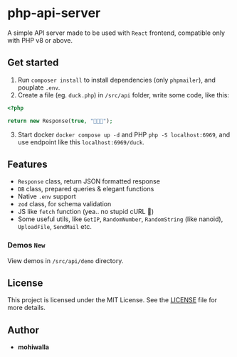# php-api-server

A simple API server made to be used with `React` frontend, compatible only with PHP v8 or above.

## Get started

1. Run `composer install` to install dependencies (only `phpmailer`), and pouplate `.env`.
2. Create a file (eg. `duck.php`) in `/src/api` folder, write some code, like this:

```PHP
<?php

return new Response(true, "🦆🦆🦆");

```

3. Start docker `docker compose up -d` and PHP `php -S localhost:6969`, and use endpoint like this `localhost:6969/duck`.

## Features

- `Response` class, return JSON formatted response
- `DB` class, prepared queries & elegant functions
- Native `.env` support
- `zod` class, for schema validation
- JS like `fetch` function (yea.. no stupid cURL 🤮)
- Some useful utils, like `GetIP`, `RandomNumber`, `RandomString` (like nanoid), `UploadFile`, `SendMail` etc.

### Demos `New`

View demos in `/src/api/demo` directory.

## License

This project is licensed under the MIT License. See the [LICENSE](LICENSE) file for more details.

## Author

- **mohiwalla**
